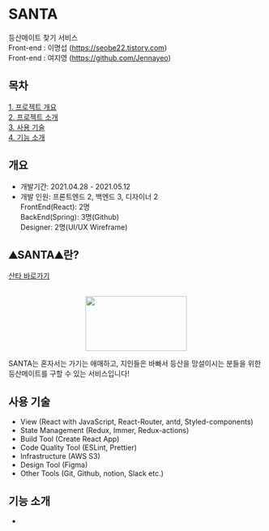 # SANTA
 등산메이트 찾기 서비스
<br /> Front-end : 이명섭 (https://seobe22.tistory.com)<br />
Front-end : 여지영 (https://github.com/Jennayeo)


## 목차
[1. 프로젝트 개요](#개요)<br />
[2. 프로젝트 소개](#⛰SANTA⛰-란?)<br />
[3. 사용 기술](#사용-기술)<br />
[4. 기능 소개](#기능-소개)<br />


## 개요
- 개발기간: 2021.04.28 - 2021.05.12 <br />
- 개발 인원: 프론트엔드 2, 백엔드 3, 디자이너 2 <br />
  FrontEnd(React): 2명 <br />
  BackEnd(Spring): 3명(Github) <br />
  Designer: 2명(UI/UX Wireframe) <br />


## ⛰SANTA⛰란?
<a href="http://www.santa-mountain.com"> 산타 바로가기 </a>
<p align="center">
    <br />
<img width="200px" height="108px" src="https://user-images.githubusercontent.com/79817557/119305735-194bf980-bca4-11eb-8c08-481ae336867c.png" />
</p>

<p>SANTA는 혼자서는 가기는 애매하고, 지인들은 바빠서 등산을 망설이시는 분들을 위한 등산메이트를 구할 수 있는 서비스입니다!</p>



## 사용 기술
- View (React with JavaScript, React-Router, antd, Styled-components)
- State Management (Redux, Immer, Redux-actions)
- Build Tool (Create React App)
- Code Quality Tool (ESLint, Prettier)
- Infrastructure (AWS S3)
- Design Tool (Figma)
- Other Tools (Git, Github, notion, Slack etc.)


## 기능 소개
- 
